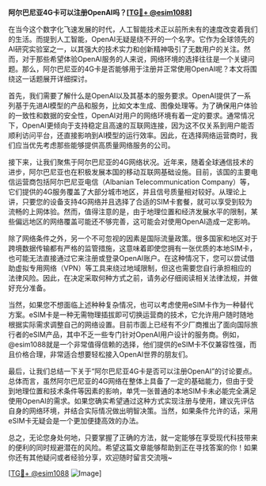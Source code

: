 **阿尔巴尼亚4G卡可以注册OpenAI吗？[[TG💪+ @esim1088](https://t.me/s/esim1088)]**

在当今这个数字化飞速发展的时代，人工智能技术正以前所未有的速度改变着我们的生活。而提到人工智能，OpenAI无疑是绕不开的一个名字。它作为全球领先的AI研究实验室之一，以其强大的技术实力和创新精神吸引了无数用户的关注。然而，对于那些希望体验OpenAI服务的人来说，网络环境的选择往往是一个关键问题。那么，阿尔巴尼亚的4G卡是否能够用于注册并正常使用OpenAI呢？本文将围绕这一话题展开详细探讨。

首先，我们需要了解什么是OpenAI以及其基本的服务要求。OpenAI提供了一系列基于先进AI模型的产品和服务，比如文本生成、图像处理等。为了确保用户体验的一致性和数据的安全性，OpenAI对用户的网络环境有着一定的要求。通常情况下，OpenAI更倾向于支持稳定且高速的互联网连接，因为这不仅关系到用户能否顺利访问平台，还直接影响到AI模型的运行效率。因此，在选择网络运营商时，我们应当优先考虑那些能够提供高质量网络服务的公司。

接下来，让我们聚焦于阿尔巴尼亚的4G网络状况。近年来，随着全球通信技术的进步，阿尔巴尼亚也在积极发展本国的移动互联网基础设施。目前，该国的主要电信运营商包括阿尔巴尼亚电信（Albanian Telecommunication Company）等，它们提供的4G服务覆盖了大部分城市地区，并且信号质量相对较好。从理论上讲，只要您的设备支持4G网络并且选择了合适的SIM卡套餐，就可以享受到较为流畅的上网体验。然而，值得注意的是，由于地理位置和经济发展水平的限制，某些偏远地区的网络覆盖可能还不够完善，这可能会对使用OpenAI造成一定影响。

除了网络条件之外，另一个不可忽视的因素是国际流量政策。很多国家和地区对于跨境数据传输都有严格的监管措施，这意味着即使您拥有一张优质的本地SIM卡，也可能无法直接通过它来注册或登录OpenAI账户。在这种情况下，您可以尝试借助虚拟专用网络（VPN）等工具来绕过地域限制，但这也需要您自行承担相应的法律风险。因此，在决定采取何种方式之前，请务必仔细阅读相关法律法规，并做好充分准备。

当然，如果您不想面临上述种种复杂情况，也可以考虑使用eSIM卡作为一种替代方案。eSIM卡是一种无需物理插拔即可切换运营商的技术，它允许用户随时随地根据实际需求调整自己的网络设置。目前市面上已经有不少厂商推出了面向国际旅行者的eSIM产品，其中不乏一些专门针对OpenAI用户设计的服务商。例如，@esim1088就是一个非常值得信赖的选择，他们提供的eSIM卡不仅兼容性强，而且价格合理，非常适合想要轻松接入OpenAI世界的朋友们。

最后，让我们总结一下关于“阿尔巴尼亚4G卡是否可以注册OpenAI”的讨论要点。总体而言，虽然阿尔巴尼亚的4G网络在整体上具备了一定的基础能力，但由于受到地理位置和技术条件等因素的影响，单凭一张普通的本地SIM卡未必能完全满足使用OpenAI的需求。如果您确实希望通过这种方式实现注册与使用，建议先评估自身的网络环境，并结合实际情况做出明智决策。当然，如果条件允许的话，采用eSIM卡无疑会是一个更加便捷高效的办法。

总之，无论您身处何地，只要掌握了正确的方法，就一定能够在享受现代科技带来的便利的同时规避潜在的风险。希望这篇文章能够帮助到正在寻找答案的你！如果你还有其他疑问或者经验分享，欢迎随时留言交流哦~ 

[[TG💪+ @esim1088](https://t.me/s/esim1088) ![Image](https://i.postimg.cc/4NQfJmqS/Snipaste-2025-05-13-00-14-12.png)]